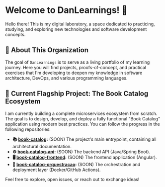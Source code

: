 # Welcome to DanLearnings! 👋

Hello there! This is my digital laboratory, a space dedicated to practicing, studying, and exploring new technologies and software development concepts.

## 🚀 About This Organization

The goal of `DanLearnings` is to serve as a living portfolio of my learning journey. Here you will find projects, proofs-of-concept, and practical exercises that I'm developing to deepen my knowledge in software architecture, DevOps, and various programming languages.

## 📂 Current Flagship Project: The Book Catalog Ecosystem

I am currently building a complete microservices ecosystem from scratch. The goal is to design, develop, and deploy a fully functional "Book Catalog" application using modern best practices. You can follow the progress in the following repositories:

- **📚 [book-catalog](https://github.com/DanLearnings/book-catalog):** (SOON) The project's main entrypoint, containing all architectural documentation.
- **⚙️ [book-catalog-api](https://github.com/DanLearnings/book-catalog-api):** (SOON) The backend API (Java/Spring Boot).
- **🖥️ [book-catalog-frontend](https://github.com/DanLearnings/book-catalog-frontend):** (SOON) The frontend application (Angular).
- **🚀 [book-catalog-orquestracao](https://github.com/DanLearnings/book-catalog-orquestracao):** (SOON) The orchestration and deployment layer (Docker/GitHub Actions).

Feel free to explore, open issues, or reach out to exchange ideas!
